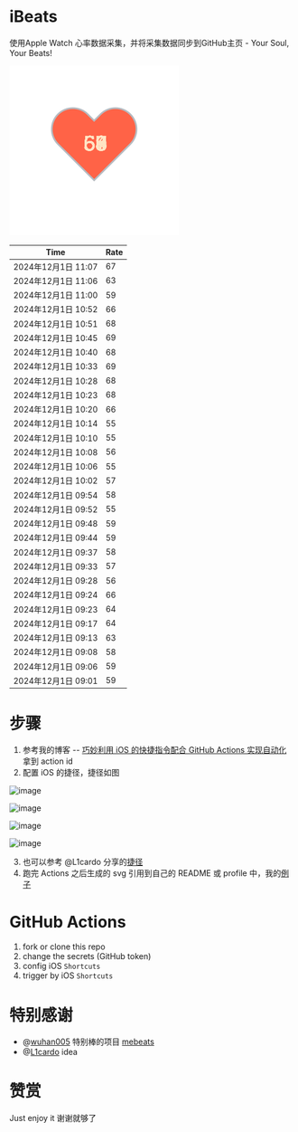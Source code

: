 # iBeats
使用Apple Watch 心率数据采集，并将采集数据同步到GitHub主页 - Your Soul, Your Beats!

![](./files/heart.svg)

<!--START_SECTION:my_heart_rate-->
| Time | Rate | 
 | ---- | ---- | 
| 2024年12月1日 11:07 | 67 |
| 2024年12月1日 11:06 | 63 |
| 2024年12月1日 11:00 | 59 |
| 2024年12月1日 10:52 | 66 |
| 2024年12月1日 10:51 | 68 |
| 2024年12月1日 10:45 | 69 |
| 2024年12月1日 10:40 | 68 |
| 2024年12月1日 10:33 | 69 |
| 2024年12月1日 10:28 | 68 |
| 2024年12月1日 10:23 | 68 |
| 2024年12月1日 10:20 | 66 |
| 2024年12月1日 10:14 | 55 |
| 2024年12月1日 10:10 | 55 |
| 2024年12月1日 10:08 | 56 |
| 2024年12月1日 10:06 | 55 |
| 2024年12月1日 10:02 | 57 |
| 2024年12月1日 09:54 | 58 |
| 2024年12月1日 09:52 | 55 |
| 2024年12月1日 09:48 | 59 |
| 2024年12月1日 09:44 | 59 |
| 2024年12月1日 09:37 | 58 |
| 2024年12月1日 09:33 | 57 |
| 2024年12月1日 09:28 | 56 |
| 2024年12月1日 09:24 | 66 |
| 2024年12月1日 09:23 | 64 |
| 2024年12月1日 09:17 | 64 |
| 2024年12月1日 09:13 | 63 |
| 2024年12月1日 09:08 | 58 |
| 2024年12月1日 09:06 | 59 |
| 2024年12月1日 09:01 | 59 |

<!--END_SECTION:my_heart_rate-->

# 步骤
1. 参考我的博客 -- [巧妙利用 iOS 的快捷指令配合 GitHub Actions 实现自动化](https://github.com/yihong0618/gitblog/issues/198) 拿到 action id
2. 配置 iOS 的捷径，捷径如图

![image](https://user-images.githubusercontent.com/15976103/122154218-0db0b480-ce97-11eb-93bb-5aec07c558dc.png)

![image](https://user-images.githubusercontent.com/15976103/122154236-186b4980-ce97-11eb-8e4b-70551a0391ae.png)

![image](https://user-images.githubusercontent.com/15976103/122154268-2d47dd00-ce97-11eb-902e-3acf292265a9.png)

![image](https://user-images.githubusercontent.com/15976103/122174055-fa144680-ceb4-11eb-9be2-3eb83cd516f7.png)

3. 也可以参考 @L1cardo 分享的[捷径](https://www.icloud.com/shortcuts/6ab6047b459c41ad822ad6b94b1c03d4)
4. 跑完 Actions 之后生成的 svg 引用到自己的 README 或 profile 中，我的[例子](https://github.com/yihong0618) 

# GitHub Actions

1. fork or clone this repo
2. change the secrets (GitHub token)
3. config iOS `Shortcuts` 
4. trigger by iOS `Shortcuts`

# 特别感谢
- @[wuhan005](https://github.com/wuhan005) 特别棒的项目 [mebeats](https://github.com/wuhan005/mebeats)
- @[L1cardo](https://github.com/L1cardo) idea

# 赞赏
Just enjoy it
谢谢就够了
